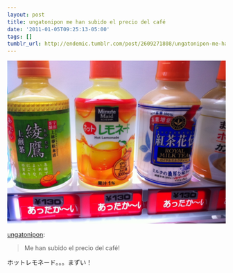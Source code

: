 ```yaml
---
layout: post
title: ungatonipon me han subido el precio del café
date: '2011-01-05T09:25:13-05:00'
tags: []
tumblr_url: http://endemic.tumblr.com/post/2609271808/ungatonipon-me-han-subido-el-precio-del-café
---
```

 ![](/tumblr_files/tumblr_lejlluVRH41qz72s4o1_1280.jpg)  

[ungatonipon](http://m.ungatonipon.com/post/2607403552/me-han-subido-el-precio-del-cafe):

> Me han subido el precio del café!

ホットレモネード。。。まずい！

